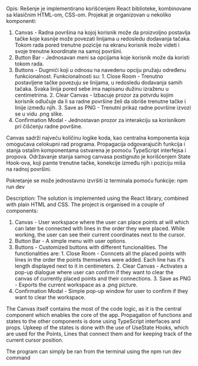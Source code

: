 Opis:
Rešenje je implementirano korišćenjem React biblioteke, kombinovane sa klasičnim HTML-om, CSS-om.
Projekat je organizovan u nekoliko komponenti:
1. Canvas - Radna površina na kojoj korisnik može da proizvoljno postavlja tačke koje kasnije može povezati linijama u redosledu dodavanja tačaka. Tokom rada pored trenutne pozicije na ekranu korisnik može videti i svoje trenutne koordinate na samoj površini.
2. Button Bar - Jednosavan meni sa opcijama koje korisnik može da koristi tokom rada.
3. Buttons - Dugmići koji u odnosu na navedenu opciju pružaju određenu funkcionalnost. Funkcionalnosti su: 1. Close Room - Trenutno postavljene tačke povezuju se linijama, u redosledu dodavanja samih tačaka. Svaka linija pored sebe ima napisanu dužinu izraženu u centimetrima. 2. Clear Canvas - Izbacuje prozor za potvrdu kojim korisnik odlučuje da li sa radne površine želi da obriše trenutne tačke i linije između njih. 3. Save as PNG - Trenutni prikaz radne površine izvozi se u vidu .png slike.
4. Confirmation Modal - Jednostavan prozor za interakciju sa korisnikom pri čišćenju radne površine.

Canvas sadrži najveću količinu logike koda, kao centralna komponenta koja omogućava celokupni rad programa. Propagacija odgovarajućih funkcija i stanja ostalim komponentama ostvarena je pomoću TypeScript interfejsa i propova. Održavanje stanja samog canvasa postignuto je korišćenjem State Hook-ova, koji pamte trenutne tačke, konekcije između njih i poziciju miša na radnoj površini.

Pokretanje se može jednostavno izvršiti iz terminala pomoću funkcije: npm run dev

Description:
The solution is implemented using the React library, combined with plain HTML and CSS.
The project is organised in a couple of components:
1. Canvas - User workspace where the user can place points at will which can later be connected with lines in the order they were placed. While working, the user can see their current coordinates next to the cursor.
2. Button Bar - A simple menu with user options.
3. Buttons - Customized buttons with different funcionalities. The functionalities are: 1. Close Room - Conncets all the placed points with lines in the order the points themselves were added. Each line has it's length displayed next to it in centimeters. 2. Clear Canvas - Activates a pop-up dialogue where user can confirm if they want to clear the canvas of currently placed points and their connections. 3. Save as PNG - Exports the current workspace as a .png picture.
4. Confirmation Modal - Simple pop-up window for user to confirm if they want to clear the workspace.

The Canvas itself contains the most of the code logic, as it is the central component which enables the core of the app. Propagation of functions and states to the other components is done using TypeScript interfaces and props. Upkeep of the states is done with the use of UseState Hooks, which are used for the Points, Lines that connect them and for keeping track of the current cursor position.

The program can simply be ran from the terminal using the npm run dev command
